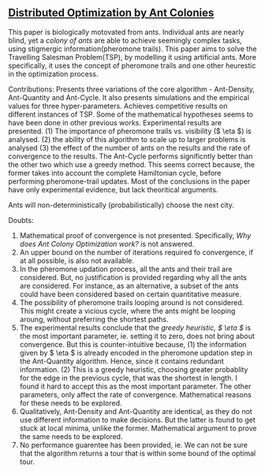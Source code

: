 ## [Distributed Optimization by Ant Colonies](https://books.google.co.in/books?hl=en&lr=&id=pWsNJkdZ4tgC&oi=fnd&pg=PA134&dq=distibuted+optimization+by+ant+colonies&ots=86F3k_oLWB&sig=IU2ZkdlnAR2osoDVvRF-iHHhn3s#v=onepage&q=distibuted%20optimization%20by%20ant%20colonies&f=false)

This paper is biologically motovated from ants. Individual ants are nearly blind, yet a _colony of ants_ are able to achieve seemingly complex tasks, using stigmergic information(pheromone trails). This paper aims to solve the Travelling Salesman Problem(TSP), by modelling it using artificial ants. More specifically, it uses the concept of pheromone trails and one other heurestic in the optimization process.

Contributions: Presents three variations of the core algorithm - Ant-Density, Ant-Quantity and Ant-Cycle. It also presents simulations and the empirical values for three hyper-parameters. Achieves competitive results on different instances of TSP. Some of the mathematical hypotheses seems to have been done in other previous works. Experimental results are presented. (1) The importance of pheromone trails vs. visibility ($ \eta $) is analysed.  (2) the ability of this algorithm to scale up to larger problems is analysed (3) the effect of the number of ants on the results and the rate of convergence to the results. The Ant-Cycle performs significntly better than the other two which use a greedy method. This seems correct because, the former takes into account the complete Hamiltonian cycle, before performing pheromone-trail updates. Most of the conclusions in the paper have only experimental evidence, but lack theoritical arguments.

Ants will non-deterministically (probabilistically) choose the next city.

Doubts:
1. Mathematical proof of convergence is not presented. Specifically, _Why does Ant Colony Optimization work?_ is not answered.
2. An upper bound on the number of iterations required fo convergence, if at all possible, is also not available.
3. In the pheromone updation process, all the ants and their trail are considered. But, no justification is provided regarding why all the ants are considered. For instance, as an alternative, a subset of the ants could have been considered based on certain quantitative measure.
4. The possibility of pheromone trails looping around is not considered. This might create a vicious cycle, where the ants might be looping aroung, without preferring the shortest paths.
5. The experimental results conclude that the _greedy heuristic, $ \eta $_ is the most important parameter, ie. setting it to zero, does not bring about convergence. But this is counter-intuitive because, (1) the information given by $ \eta $ is already encoded in the pheromone updation step in the Ant-Quantity algorithm. Hence, since it contains redundant information. (2) This is a greedy heuristic, choosing greater probablity for the edge in the previous cycle, that was the shortest in length. I found it hard to accept this as the most important parameter.
The other parameters, only affect the rate of convergence. Mathematical reasons for these needs to be explored.
6. Qualitatively, Ant-Density and Ant-Quantity are identical, as they do not use different information to make decisions. But the latter is found to get stuck at local minima, unlike the former. Mathematical argument to prove the same needs to be explored. 
7. No performance guarentee has been provided, ie. We can not be sure that the algorithm returns a tour that is within some bound of the optimal tour.